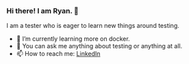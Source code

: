 ### Hi there! I am Ryan. 👋

I am a tester who is eager to learn new things around testing.

- 🌱 I’m currently learning more on docker.
- 💬 You can ask me anything about testing or anything at all.
- 📫 How to reach me: [LinkedIn](www.linkedin.com/in/ryancabreros)


<!--
**rcabreros/rcabreros** is a ✨ _special_ ✨ repository because its `README.md` (this file) appears on your GitHub profile.

Here are some ideas to get you started:

- 🔭 I’m currently working on ...
- 🌱 I’m currently learning ...
- 👯 I’m looking to collaborate on ...
- 🤔 I’m looking for help with ...
- 💬 Ask me about ...
- 📫 How to reach me: ...
- 😄 Pronouns: ...
- ⚡ Fun fact: ...
-->
